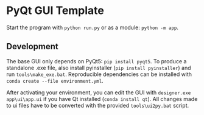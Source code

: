 # PyQt GUI Template

Start the program with `python run.py` or as a module: `python -m app`.

## Development

The base GUI only depends on PyQt5: `pip install pyqt5`. To produce a standalone .exe file, also install pyinstaller (`pip install pyinstaller`) and run `tools\make_exe.bat`. Reproducible dependencies can be installed with `conda create --file environment.yml`. 

After activating your environment, you can edit the GUI with `designer.exe app\ui\app.ui` if you have Qt installed (`conda install qt`). All changes made to ui files have to be converted with the provided `tools\ui2py.bat` script.
